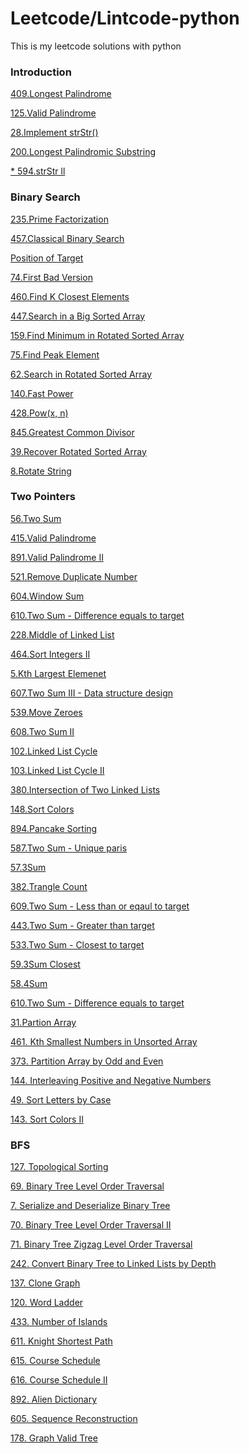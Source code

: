 # Leetcode/Lintcode-python
This is my leetcode solutions with python

### Introduction

[409.Longest Palindrome](https://github.com/L1aoxingyu/leetcode-python/blob/master/src/409.md)

[125.Valid Palindrome](https://github.com/L1aoxingyu/leetcode-python/blob/master/src/125.md)

[28.Implement strStr()](https://github.com/L1aoxingyu/leetcode-python/blob/master/src/28.md)

[200.Longest Palindromic Substring](https://github.com/L1aoxingyu/leetcode-python/blob/master/src/200.md)

[* 594.strStr ll](https://github.com/L1aoxingyu/leetcode-python/blob/master/src/594.md)


### Binary Search

[235.Prime Factorization](https://github.com/L1aoXingyu/leetcode-python/blob/master/src/235.md)

[457.Classical Binary Search](https://github.com/L1aoXingyu/leetcode-python/blob/master/src/457.md)

[Position of Target](https://github.com/L1aoXingyu/leetcode-python/blob/master/src/159.md)

[74.First Bad Version](https://github.com/L1aoXingyu/leetcode-python/blob/master/src/74.md)

[460.Find K Closest Elements](https://github.com/L1aoXingyu/leetcode-python/blob/master/src/460.md)

[447.Search in a Big Sorted Array](https://github.com/L1aoXingyu/leetcode-python/blob/master/src/447.md)

[159.Find Minimum in Rotated Sorted Array](https://github.com/L1aoXingyu/leetcode-python/blob/master/src/159.md)

[75.Find Peak Element](https://github.com/L1aoXingyu/leetcode-python/blob/master/src/75.md)

[62.Search in Rotated Sorted Array](https://github.com/L1aoXingyu/leetcode-python/blob/master/src/62.md)

[140.Fast Power](https://github.com/L1aoXingyu/leetcode-python/blob/master/src/140.md)

[428.Pow(x, n)](https://github.com/L1aoXingyu/leetcode-python/blob/master/src/428.md)

[845.Greatest Common Divisor](https://github.com/L1aoXingyu/leetcode-python/blob/master/src/845.md)

[39.Recover Rotated Sorted Array](https://github.com/L1aoXingyu/leetcode-python/blob/master/src/39.md)

[8.Rotate String](https://github.com/L1aoXingyu/leetcode-python/blob/master/src/8.md)

### Two Pointers

[56.Two Sum](https://github.com/L1aoXingyu/leetcode-python/blob/master/src/56.md)

[415.Valid Palindrome](https://github.com/L1aoXingyu/leetcode-python/blob/master/src/415.md)

[891.Valid Palindrome II](https://github.com/L1aoXingyu/leetcode-python/blob/master/src/891.md)

[521.Remove Duplicate Number](https://github.com/L1aoXingyu/leetcode-python/blob/master/src/521.md)

[604.Window Sum](https://github.com/L1aoXingyu/leetcode-python/blob/master/src/694.md)

[610.Two Sum - Difference equals to target](https://github.com/L1aoXingyu/leetcode-python/blob/master/src/610.md)

[228.Middle of Linked List](https://github.com/L1aoXingyu/leetcode-python/blob/master/src/228.md)

[464.Sort Integers II](https://github.com/L1aoXingyu/leetcode-python/blob/master/src/464.md)

[5.Kth Largest Elemenet](https://github.com/L1aoXingyu/leetcode-python/blob/master/src/5.md)

[607.Two Sum III - Data structure design]()

[539.Move Zeroes]()

[608.Two Sum II]()

[102.Linked List Cycle]()

[103.Linked List Cycle II]()

[380.Intersection of Two Linked Lists]()

[148.Sort Colors]()

[894.Pancake Sorting]()

[587.Two Sum - Unique paris]()

[57.3Sum]()

[382.Trangle Count]()

[609.Two Sum - Less than or eqaul to target]()

[443.Two Sum - Greater than target]()

[533.Two Sum - Closest to target]()

[59.3Sum Closest]()

[58.4Sum]()

[610.Two Sum - Difference equals to target]()

[31.Partion Array]()

[461. Kth Smallest Numbers in Unsorted Array]()

[373. Partition Array by Odd and Even]()

[144. Interleaving Positive and Negative Numbers]()

[49. Sort Letters by Case]()

[143. Sort Colors II]()

### BFS
[127. Topological Sorting]()

[69. Binary Tree Level Order Traversal]()

[7. Serialize and Deserialize Binary Tree]()

[70. Binary Tree Level Order Traversal II]()

[71. Binary Tree Zigzag Level Order Traversal]()

[242. Convert Binary Tree to Linked Lists by Depth]()

[137. Clone Graph]()

[120. Word Ladder]()

[433. Number of Islands]()

[611. Knight Shortest Path]()

[615. Course Schedule]()

[616. Course Schedule II]()

[892. Alien Dictionary]()

[605. Sequence Reconstruction]()

[178. Graph Valid Tree]()